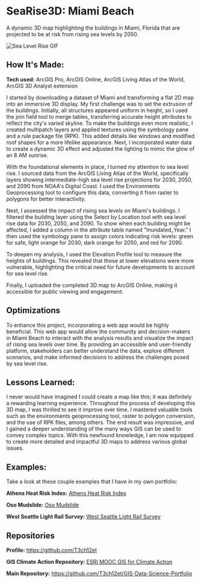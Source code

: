 # SeaRise3D: Miami Beach
A dynamic 3D map highlighting the buildings in Miami, Florida that are projected to be at risk from rising sea levels by 2050.

<img alt = "Sea Level Rise GIF" img src="./ArcGIS - City of Miami Beach Sea Level Rise_EmekaEmeche (3).gif"/>

## How It's Made:

**Tech used:** ArcGIS Pro, ArcGIS Online, ArcGIS Living Atlas of the World, ArcGIS 3D Analyst extension

I started by downloading a dataset of Miami and transforming a flat 2D map into an immersive 3D display. My first challenge was to set the extrusion of the buildings. Initially, all structures appeared uniform in height, so I used the join field tool to merge tables, transferring accurate height attributes to reflect the city's varied skyline. To make the buildings even more realistic, I created multipatch layers and applied textures using the symbology pane and a rule package file (RPK). This added details like windows and modified roof shapes for a more lifelike appearance. Next, I incorporated water data to create a dynamic 3D effect and adjusted the lighting to mimic the glow of an 8 AM sunrise.

With the foundational elements in place, I turned my attention to sea level rise. I sourced data from the ArcGIS Living Atlas of the World, specifically layers showing intermediate-high sea level rise projections for 2030, 2050, and 2090 from NOAA's Digital Coast. I used the Environments Geoprocessing tool to configure this data, converting it from raster to polygons for better interactivity.

Next, I assessed the impact of rising sea levels on Miami's buildings. I filtered the building layer using the Select by Location tool with sea level rise data for 2030, 2050, and 2090. To show when each building might be affected, I added a column in the attribute table named "Inundated_Year." I then used the symbology pane to assign colors indicating risk levels: green for safe, light orange for 2030, dark orange for 2050, and red for 2090.

To deepen my analysis, I used the Elevation Profile tool to measure the heights of buildings. This revealed that those at lower elevations were more vulnerable, highlighting the critical need for future developments to account for sea level rise.

Finally, I uploaded the completed 3D map to ArcGIS Online, making it accessible for public viewing and engagement.

## Optimizations

To enhance this project, incorporating a web app would be highly beneficial. This web app would allow the community and decision-makers in Miami Beach to interact with the analysis results and visualize the impact of rising sea levels over time. By providing an accessible and user-friendly platform, stakeholders can better understand the data, explore different scenarios, and make informed decisions to address the challenges posed by sea level rise.

## Lessons Learned:

I never would have imagined I could create a map like this; it was definitely a rewarding learning experience. Throughout the process of developing this 3D map, I was thrilled to see it improve over time. I mastered valuable tools such as the environments geoprocessing tool, raster to polygon conversion, and the use of RPK files, among others. The end result was impressive, and I gained a deeper understanding of the many ways GIS can be used to convey complex topics. With this newfound knowledge, I am now equipped to create more detailed and impactful 3D maps to address various global issues.

## Examples:
Take a look at these couple examples that I have in my own portfolio:

**Athens Heat Risk Index:** [Athens Heat Risk Index](https://github.com/T3ch12et/GIS-Data-Science-Portfolio/tree/main/ESRI-MOOC-GIS-for-Climate-Action/Athens-Heat-Risk-Index)

**Oso Mudslide:** [Oso Mudslide](https://github.com/T3ch12et/GIS-Data-Science-Portfolio/tree/main/ESRI-MOOC-Cartography/Oso-Mudslide)

**West Seattle Light Rail Survey:** [West Seattle Light Rail Survey](https://github.com/T3ch12et/GIS-Data-Science-Portfolio/tree/main/Furtado-and-Associates-Projects/West%20Seattle%20Light%20Rail%20Survey)

## Repositories
**Profile:** https://github.com/T3ch12et

**GIS Climate Action Repository:** [ESRI MOOC GIS for Climate Action](https://github.com/T3ch12et/GIS-Data-Science-Portfolio/tree/main/ESRI-MOOC-GIS-for-Climate-Action)

**Main Repository:** https://github.com/T3ch12et/GIS-Data-Science-Portfolio
